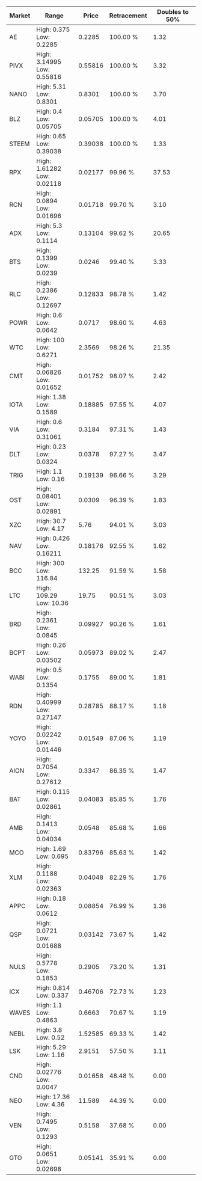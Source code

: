 | Market | Range | Price| Retracement | Doubles to 50% |
| --- | --- | --- | --- | --- |
| AE | High: 0.375<br />Low: 0.2285 | 0.2285 | 100.00 % | 1.32 |
| PIVX | High: 3.14995<br />Low: 0.55816 | 0.55816 | 100.00 % | 3.32 |
| NANO | High: 5.31<br />Low: 0.8301 | 0.8301 | 100.00 % | 3.70 |
| BLZ | High: 0.4<br />Low: 0.05705 | 0.05705 | 100.00 % | 4.01 |
| STEEM | High: 0.65<br />Low: 0.39038 | 0.39038 | 100.00 % | 1.33 |
| RPX | High: 1.61282<br />Low: 0.02118 | 0.02177 | 99.96 % | 37.53 |
| RCN | High: 0.0894<br />Low: 0.01696 | 0.01718 | 99.70 % | 3.10 |
| ADX | High: 5.3<br />Low: 0.1114 | 0.13104 | 99.62 % | 20.65 |
| BTS | High: 0.1399<br />Low: 0.0239 | 0.0246 | 99.40 % | 3.33 |
| RLC | High: 0.2386<br />Low: 0.12697 | 0.12833 | 98.78 % | 1.42 |
| POWR | High: 0.6<br />Low: 0.0642 | 0.0717 | 98.60 % | 4.63 |
| WTC | High: 100<br />Low: 0.6271 | 2.3569 | 98.26 % | 21.35 |
| CMT | High: 0.06826<br />Low: 0.01652 | 0.01752 | 98.07 % | 2.42 |
| IOTA | High: 1.38<br />Low: 0.1589 | 0.18885 | 97.55 % | 4.07 |
| VIA | High: 0.6<br />Low: 0.31061 | 0.3184 | 97.31 % | 1.43 |
| DLT | High: 0.23<br />Low: 0.0324 | 0.0378 | 97.27 % | 3.47 |
| TRIG | High: 1.1<br />Low: 0.16 | 0.19139 | 96.66 % | 3.29 |
| OST | High: 0.08401<br />Low: 0.02891 | 0.0309 | 96.39 % | 1.83 |
| XZC | High: 30.7<br />Low: 4.17 | 5.76 | 94.01 % | 3.03 |
| NAV | High: 0.426<br />Low: 0.16211 | 0.18176 | 92.55 % | 1.62 |
| BCC | High: 300<br />Low: 116.84 | 132.25 | 91.59 % | 1.58 |
| LTC | High: 109.29<br />Low: 10.36 | 19.75 | 90.51 % | 3.03 |
| BRD | High: 0.2361<br />Low: 0.0845 | 0.09927 | 90.26 % | 1.61 |
| BCPT | High: 0.26<br />Low: 0.03502 | 0.05973 | 89.02 % | 2.47 |
| WABI | High: 0.5<br />Low: 0.1354 | 0.1755 | 89.00 % | 1.81 |
| RDN | High: 0.40999<br />Low: 0.27147 | 0.28785 | 88.17 % | 1.18 |
| YOYO | High: 0.02242<br />Low: 0.01446 | 0.01549 | 87.06 % | 1.19 |
| AION | High: 0.7054<br />Low: 0.27612 | 0.3347 | 86.35 % | 1.47 |
| BAT | High: 0.115<br />Low: 0.02861 | 0.04083 | 85.85 % | 1.76 |
| AMB | High: 0.1413<br />Low: 0.04034 | 0.0548 | 85.68 % | 1.66 |
| MCO | High: 1.69<br />Low: 0.695 | 0.83796 | 85.63 % | 1.42 |
| XLM | High: 0.1188<br />Low: 0.02363 | 0.04048 | 82.29 % | 1.76 |
| APPC | High: 0.18<br />Low: 0.0612 | 0.08854 | 76.99 % | 1.36 |
| QSP | High: 0.0721<br />Low: 0.01688 | 0.03142 | 73.67 % | 1.42 |
| NULS | High: 0.5778<br />Low: 0.1853 | 0.2905 | 73.20 % | 1.31 |
| ICX | High: 0.814<br />Low: 0.337 | 0.46706 | 72.73 % | 1.23 |
| WAVES | High: 1.1<br />Low: 0.4863 | 0.6663 | 70.67 % | 1.19 |
| NEBL | High: 3.8<br />Low: 0.52 | 1.52585 | 69.33 % | 1.42 |
| LSK | High: 5.29<br />Low: 1.16 | 2.9151 | 57.50 % | 1.11 |
| CND | High: 0.02776<br />Low: 0.0047 | 0.01658 | 48.48 % | 0.00 |
| NEO | High: 17.36<br />Low: 4.36 | 11.589 | 44.39 % | 0.00 |
| VEN | High: 0.7495<br />Low: 0.1293 | 0.5158 | 37.68 % | 0.00 |
| GTO | High: 0.0651<br />Low: 0.02698 | 0.05141 | 35.91 % | 0.00 |

